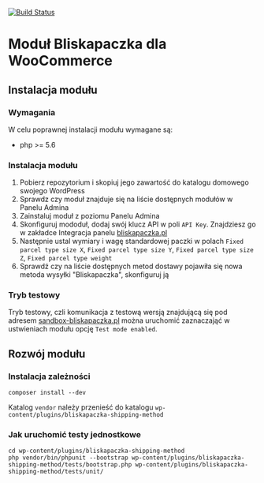 [![Build Status](https://travis-ci.org/bliskapaczkapl/woocommerce.svg?branch=master)](https://travis-ci.org/bliskapaczkapl/woocommerce)

# Moduł Bliskapaczka dla WooCommerce 

## Instalacja modułu

### Wymagania
W celu poprawnej instalacji modułu wymagane są:
- php >= 5.6

### Instalacja modułu
1. Pobierz repozytorium i skopiuj jego zawartość do katalogu domowego swojego WordPress
1. Sprawdz czy moduł znajduje się na liście dostępnych modułów w Panelu Admina
1. Zainstaluj moduł z poziomu Panelu Admina
1. Skonfiguruj mododuł, dodaj swój klucz API w poli `API Key`. Znajdziesz go w zakładce Integracja panelu [bliskapaczka.pl](http://bliskapaczka.pl/panel/integracja)
1. Następnie ustal wymiary i wagę standardowej paczki w polach `Fixed parcel type size X`, `Fixed parcel type size Y`, `Fixed parcel type size Z`, `Fixed parcel type weight`
1. Sprawdź czy na liście dostępnych metod dostawy pojawiła się nowa metoda wysyłki "Bliskapaczka", skonfiguruj ją

### Tryb testowy

Tryb testowy, czli komunikacja z testową wersją znajdującą się pod adresem [sandbox-bliskapaczka.pl](https://sandbox-bliskapaczka.pl/) można uruchomić zaznaczająć w ustwieniach modułu opcję `Test mode enabled`.

## Rozwój modułu

### Instalacja zależności
```
composer install --dev
```

Katalog `vendor` należy przenieść do katalogu `wp-content/plugins/bliskapaczka-shipping-method`

### Jak uruchomić testy jednostkowe
```
cd wp-content/plugins/bliskapaczka-shipping-method
php vendor/bin/phpunit --bootstrap wp-content/plugins/bliskapaczka-shipping-method/tests/bootstrap.php wp-content/plugins/bliskapaczka-shipping-method/tests/unit/
```
